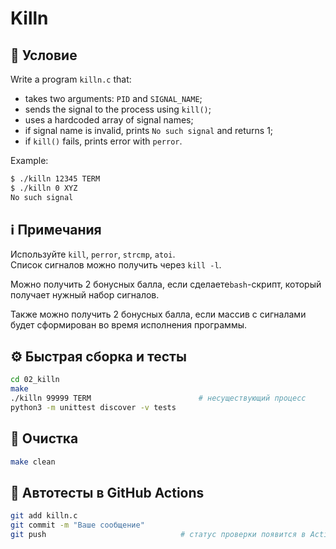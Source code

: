 # Killn

## 📝 Условие

Write a program `killn.c` that:
- takes two arguments: `PID` and `SIGNAL_NAME`;
- sends the signal to the process using `kill()`;
- uses a hardcoded array of signal names;
- if signal name is invalid, prints `No such signal` and returns 1;
- if `kill()` fails, prints error with `perror`.

Example:
```bash
$ ./killn 12345 TERM
$ ./killn 0 XYZ
No such signal
```

## ℹ️ Примечания

Используйте `kill`, `perror`, `strcmp`, `atoi`.  
Список сигналов можно получить через `kill -l`.

Можно получить 2 бонусных балла, если сделаете`bash`-скрипт, который получает нужный набор сигналов. 

Также можно получить 2 бонусных балла, если массив с сигналами будет сформирован во время исполнения программы.

## ⚙️ Быстрая сборка и тесты
```bash
cd 02_killn
make
./killn 99999 TERM                        # несуществующий процесс
python3 -m unittest discover -v tests
```

## 🧹 Очистка
```bash
make clean
```

## 🚀 Автотесты в GitHub Actions
```bash
git add killn.c
git commit -m "Ваше сообщение"
git push                              # статус проверки появится в Actions ✅
```